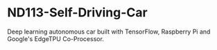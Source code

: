 # ND113-Self-Driving-Car
Deep learning autonomous car built with TensorFlow, Raspberry Pi and Google's EdgeTPU Co-Processor.
